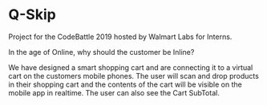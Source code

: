 # Q-Skip
Project for the CodeBattle 2019 hosted by Walmart Labs for Interns.

In the age of Online, why should the customer be Inline?

We have designed a smart shopping cart and are connecting it to a virtual cart on the customers mobile phones. The user will scan and drop products in their shopping cart and the contents of the cart will be visible on the mobile app in realtime. The user can also see the Cart SubTotal.
